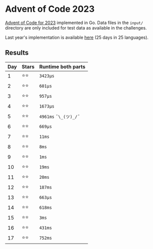 # Advent of Code 2023
[Advent of Code for 2023](https://adventofcode.com/2023/) implemented in Go. Data files in the `input/` directory are only included for test data as available in the challenges.

Last year's implementation is available [here](https://github.com/DavidvanErkelens/advent-of-code-22) (25 days in 25 languages).

## Results
| Day | Stars | Runtime both parts       |
|-----|-------|--------------------------|
| 1   | ⭐⭐    | `3423μs`                 |
| 2   | ⭐⭐    | `601μs`                  |
| 3   | ⭐⭐    | `957μs`                  |
| 4   | ⭐⭐    | `1673μs`                 |
| 5   | ⭐⭐    | `4961ms`   `¯\_(ツ)_/¯`   |
| 6   | ⭐⭐    | `669μs`                  |
| 7   | ⭐⭐    | `11ms`                   |
| 8   | ⭐⭐    | `8ms`                    |
| 9   | ⭐⭐    | `1ms`                    |
| 10  | ⭐⭐    | `19ms`                   |
| 11  | ⭐⭐    | `20ms`                   |
| 12  | ⭐⭐    | `187ms`                  |
| 13  | ⭐⭐    | `663μs`                  |
| 14  | ⭐⭐    | `618ms`                  |
| 15  | ⭐⭐    | `3ms`                    |
| 16  | ⭐⭐    | `431ms`                  |
| 17  | ⭐⭐    | `752ms`                  |
